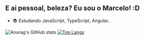 ## E ai pessoal, beleza? Eu sou o Marcelo! :D


- 📚 Estudando JavaScript, TypeScript, Angular..

![Anurag's GitHub stats](https://github-readme-stats.vercel.app/api?username=marnoli&show_icons=true)
[![Top Langs](https://github-readme-stats.vercel.app/api/top-langs/?username=marnoli&layout=compact)](https://github.com/marnoli/github-readme-stats)
